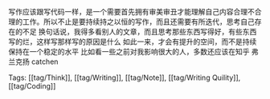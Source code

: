 写作应该跟写代码一样，是一个需要首先拥有审美审丑才能理解自己内容合理不合理的工作。所以不止是要持续持之以恒的写作，而且还需要有所迭代，思考自己存在的不足 换句话说，我得多看别人的文章，而且思考那些东西写得好，有些东西写的烂，这样写那样写的原因是什么 如此一来，才会有提升的空间，而不是持续保持在一个稳定的水平
比如看一些之前对我影响很大的人，多数还应该在知乎 弗兰克扬 catchen

Tags: [[tag/Think]], [[tag/Writing]], [[tag/Note]], [[tag/Writing Quility]], [[tag/Coding]]
